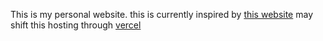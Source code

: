 This is my personal website.
this is currently inspired by [this website](motherfuckingwebsite.com)
may shift this hosting through [vercel](vercel.com)
